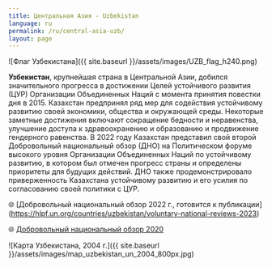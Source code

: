 ```yaml
---
title: Центральная Азия - Uzbekistan
language: ru
permalink: /ru/central-asia-uzb/
layout: page
---
```


![Флаг Узбекистана]({{ site.baseurl }}/assets/images/UZB_flag_h240.png) 

**Узбекистан**, крупнейшая страна в Центральной Азии, добился значительного прогресса в достижении Целей устойчивого развития (ЦУР) Организации Объединенных Наций с момента принятия повестки дня в 2015. Казахстан предпринял ряд мер для содействия устойчивому развитию своей экономики, общества и окружающей среды. Некоторые заметные достижения включают сокращение бедности и неравенства, улучшение доступа к здравоохранению и образованию и продвижение гендерного равенства. В 2022 году Казахстан представил свой второй Добровольный национальный обзор (ДНО) на Политическом форуме высокого уровня Организации Объединенных Наций по устойчивому развитию, в котором был отмечен прогресс страны и определены приоритеты для будущих действий. ДНО также продемонстрировало приверженность Казахстана устойчивому развитию и его усилия по согласованию своей политики с ЦУР.

🌐 [Добровольный национальный обзор 2022 г., готовится к публикации] (https://hlpf.un.org/countries/uzbekistan/voluntary-national-reviews-2023)

🌐 [Добровольный национальный обзор 2020](https://hlpf.un.org/countries/uzbekistan/voluntary-national-review-2020)


![Карта Узбекистана, 2004 г.]({{ site.baseurl }}/assets/images/map_uzbekistan_un_2004_800px.jpg)
